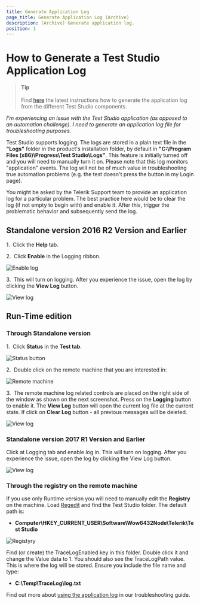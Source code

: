 ```yaml
---
title: Generate Application Log
page_title: Generate Application Log (Archive)
description: (Archive) Generate application log.
position: 1
---
```

# How to Generate a Test Studio Application Log #

> __Tip__
> <br>
> <br>
> Find <a href="/knowledge-base/best-practices-kb/generate-application-log" target="_blank">here</a> the latest instructions how to generate the application log from the different Test Studio components.

*I'm experiencing an issue with the Test Studio application (as opposed to an automation challenge). I need to generate an application log file for troubleshooting purposes.*

Test Studio supports logging. The logs are stored in a plain text file in the **"Logs"** folder in the product's installation folder, by default in **"C:\Program Files (x86)\Progress\Test Studio\Logs"**. This feature is initially turned off and you will need to manually turn it on. Please note that this log monitors "application" events. The log will not be of much value in troubleshooting true automation problems (e.g. the test doesn't press the button in my Login page).
 
You might be asked by the Telerik Support team to provide an application log for a particular problem. The best practice here would be to clear the log (if not empty to begin with) and enable it. After this, trigger the problematic behavior and subsequently send the log.


## **Standalone version 2016 R2 Version and Earlier** ##

1.&nbsp; Click the **Help** tab.

2.&nbsp; Click **Enable** in the Logging ribbon.

![Enable log][1]

3.&nbsp; This will turn on logging. After you experience the issue, open the log by clicking the **View Log** button.

![View log][2]

## Run-Time edition ##

### Through Standalone version ###

1.&nbsp; Click **Status** in the **Test tab**.

![Status button][3]

2.&nbsp; Double click on the remote machine that you are interested in:

![Remote machine][4]

3.&nbsp; The remote machine log related controls are placed on the right side of the window as shown on the next screenshot. Press on the **Logging** button to enable it. The **View Log** button will open the current log file at the current state. If click on **Clear Log** button - all previous messages will be deleted.

![View log][9]

### **Standalone version 2017 R1 Version and Earlier** ###

 Click at Logging tab and enable log in. This will turn on logging. After you experience the issue, open the log by clicking the View Log button.

![View log][5]

### Through the registry on the remote machine ###

If you use only Runtime version you will need to manually edit the **Registry** on the machine. Load <a href="http://support2.microsoft.com/kb/136393" target="_blank">Regedit</a> and find the Test Studio folder. The default path is:

* **Computer\HKEY_CURRENT_USER\Software\Wow6432Node\Telerik\Test Studio**

![Registyry][6]

Find (or create) the TraceLogEnabled key in this folder. Double click it and change the Value data to 1. You should also see the TraceLogPath value. This is where the log will be stored. Ensure you include the file name and type:

* **C:\Temp\TraceLog\log.txt**

Find out more about <a href="/troubleshooting-guide/troubleshooting-tools-tg/using-the-application-log" target="_blank">using the application log</a> in our troubleshooting guide.

[1]: /img/knowledge-base/best-practices-kb/generate-application-log/fig1.png
[2]: /img/knowledge-base/best-practices-kb/generate-application-log/fig2.png
[3]: /img/knowledge-base/best-practices-kb/generate-application-log/fig3.png
[4]: /img/knowledge-base/best-practices-kb/generate-application-log/fig4.png
[5]: /img/knowledge-base/best-practices-kb/generate-application-log/fig5.png
[6]: /img/knowledge-base/best-practices-kb/generate-application-log/fig6.png
[7]: /img/knowledge-base/best-practices-kb/generate-application-log/fig7.png
[8]: /img/knowledge-base/best-practices-kb/generate-application-log/fig8.png
[9]: /img/knowledge-base/best-practices-kb/generate-application-log/fig9.png


